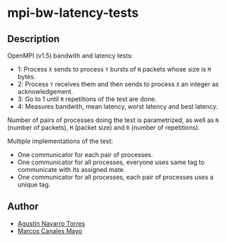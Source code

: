 # mpi-bw-latency-tests

## Description

OpenMPI (v1.5) bandwith and latency tests:

* 1: Process ``X`` sends to process ``Y`` bursts of ``N`` packets whose size is ``M`` bytes.
* 2: Process ``Y`` receives them and then sends to process ``X`` an integer as acknowledgement.
* 3: Go to 1 until ``R`` repetitions of the test are done.
* 4: Measures bandwith, mean latency, worst latency and best latency.

Number of pairs of processes doing the test is parametrized, as well as ``N`` (number of packets), ``M`` (packet size) and ``R`` (number of repetitions).

Multiple implementations of the test:
* One communicator for each pair of processes.
* One communicator for all processes, everyone uses same tag to communicate with its assigned mate.
* One communicator for all processes, each pair of processes uses a unique tag.

## Author

* [Agustín Navarro Torres](https://github.com/SirBargus)
* [Marcos Canales Mayo](https://github.com/MarcosCM)